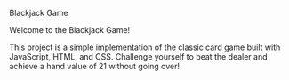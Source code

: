 Blackjack Game




Welcome to the Blackjack Game! 


This project is a simple implementation of the classic card game built with
JavaScript, HTML, and CSS. Challenge yourself to beat the 
dealer and achieve a hand value of 21 without going over!

